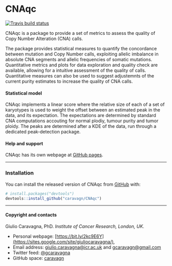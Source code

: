 
<!-- README.md is generated from README.Rmd. Please edit that file -->

# CNAqc

<!-- badges: start -->

[![Travis build
status](https://travis-ci.org/caravagn/CNAqc.svg?branch=master)](https://travis-ci.org/caravagn/CNAqc)
<!-- badges: end -->

CNAqc is a package to provide a set of metrics to assess the quality of 
Copy Number Alteration (CNA) calls.

The package provides statistical measures to quantify the concordance 
between mutation and Copy Number calls, exploiting allelic imbalance in absolute CNA segments and allelic frequencies 
of somatic mutations. Quantitative metrics and plots for data 
exploration and quality check are available, allowing for a intuitive
assessment of the quality of calls. Quantitative measures can also be 
used to suggest adjustemnts of the current purity estimates to increase
the quality of CNA calls.


#### Statistical model

CNAqc implements a linear score where the relative size of each of a
set of karyotypes is used to weight the offset between an estimated
peak in the data, and its expectation. The expectations are determined
by standard CNA computations accouting for normal plodiy, tumour purity
and tumor ploidy. The peaks are determined after a KDE of the data, run
through a dedicated peak-detection package.

#### Help and support

CNAqc has its own webpage at [GitHub pages](https://caravagn.github.io/CNAqc/).

-----

### Installation

You can install the released version of CNAqc from
[GitHub](https://github.com/) with:

``` r
# install.packages("devtools")
devtools::install_github("caravagn/CNAqc")
```

-----

#### Copyright and contacts

Giulio Caravagna, PhD. _Institute of Cancer Research, London, UK_.

* Personal webpage: [https://bit.ly/2kc9E6Y](https://sites.google.com/site/giuliocaravagna/), 
* Email address: [giulio.caravagna@icr.ac.uk](mailto:giulio.caravagna@icr.ac.uk) and [gcaravagn@gmail.com](mailto:gcaravagn@gmail.com)
* Twitter feed: [@gcaravagna](https://twitter.com/gcaravagna)
* GitHub space: [caravagn](https://github.com/caravagn)
